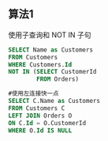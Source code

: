 ## 算法1

使用子查询和 NOT IN 子句

```SQL
SELECT Name as Customers
FROM Customers
WHERE Customers.Id 
NOT IN (SELECT CustomerId 
        FROM Orders)
```

```SQL
#使用左连接快一点
SELECT C.Name as Customers
FROM Customers C
LEFT JOIN Orders O
ON C.Id = O.CustomerId
WHERE O.Id IS NULL
```